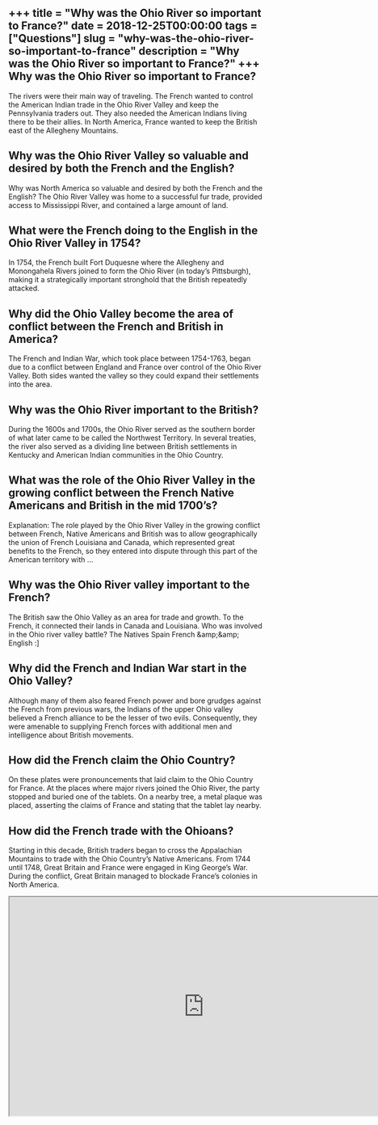 +++
title = "Why was the Ohio River so important to France?"
date = 2018-12-25T00:00:00
tags = ["Questions"]
slug = "why-was-the-ohio-river-so-important-to-france"
description = "Why was the Ohio River so important to France?"
+++
Why was the Ohio River so important to France?
----------------------------------------------

The rivers were their main way of traveling. The French wanted to control the American Indian trade in the Ohio River Valley and keep the Pennsylvania traders out. They also needed the American Indians living there to be their allies. In North America, France wanted to keep the British east of the Allegheny Mountains.

Why was the Ohio River Valley so valuable and desired by both the French and the English?
-----------------------------------------------------------------------------------------

Why was North America so valuable and desired by both the French and the English? The Ohio River Valley was home to a successful fur trade, provided access to Mississippi River, and contained a large amount of land.

What were the French doing to the English in the Ohio River Valley in 1754?
---------------------------------------------------------------------------

In 1754, the French built Fort Duquesne where the Allegheny and Monongahela Rivers joined to form the Ohio River (in today’s Pittsburgh), making it a strategically important stronghold that the British repeatedly attacked.

Why did the Ohio Valley become the area of conflict between the French and British in America?
----------------------------------------------------------------------------------------------

The French and Indian War, which took place between 1754-1763, began due to a conflict between England and France over control of the Ohio River Valley. Both sides wanted the valley so they could expand their settlements into the area.

Why was the Ohio River important to the British?
------------------------------------------------

During the 1600s and 1700s, the Ohio River served as the southern border of what later came to be called the Northwest Territory. In several treaties, the river also served as a dividing line between British settlements in Kentucky and American Indian communities in the Ohio Country.

What was the role of the Ohio River Valley in the growing conflict between the French Native Americans and British in the mid 1700’s?
-------------------------------------------------------------------------------------------------------------------------------------

Explanation: The role played by the Ohio River Valley in the growing conflict between French, Native Americans and British was to allow geographically the union of French Louisiana and Canada, which represented great benefits to the French, so they entered into dispute through this part of the American territory with …

Why was the Ohio River valley important to the French?
------------------------------------------------------

The British saw the Ohio Valley as an area for trade and growth. To the French, it connected their lands in Canada and Louisiana. Who was involved in the Ohio river valley battle? The Natives Spain French &amp;amp;&amp;amp; English :\]

Why did the French and Indian War start in the Ohio Valley?
-----------------------------------------------------------

Although many of them also feared French power and bore grudges against the French from previous wars, the Indians of the upper Ohio valley believed a French alliance to be the lesser of two evils. Consequently, they were amenable to supplying French forces with additional men and intelligence about British movements.

How did the French claim the Ohio Country?
------------------------------------------

On these plates were pronouncements that laid claim to the Ohio Country for France. At the places where major rivers joined the Ohio River, the party stopped and buried one of the tablets. On a nearby tree, a metal plaque was placed, asserting the claims of France and stating that the tablet lay nearby.

How did the French trade with the Ohioans?
------------------------------------------

Starting in this decade, British traders began to cross the Appalachian Mountains to trade with the Ohio Country’s Native Americans. From 1744 until 1748, Great Britain and France were engaged in King George’s War. During the conflict, Great Britain managed to blockade France’s colonies in North America.

<iframe allow="accelerometer; autoplay; clipboard-write; encrypted-media; gyroscope; picture-in-picture" allowfullscreen="" class="__youtube_prefs__  epyt-is-override  no-lazyload" data-no-lazy="1" data-origheight="433" data-origwidth="770" data-skipgform_ajax_framebjll="" height="433" id="_ytid_35245" loading="lazy" src="https://www.youtube.com/embed/Q9aG9Bln1a8?enablejsapi=1&autoplay=0&cc_load_policy=0&cc_lang_pref=&iv_load_policy=1&loop=0&modestbranding=0&rel=1&fs=1&playsinline=0&autohide=2&theme=dark&color=red&controls=1&" title="YouTube player" width="770"></iframe>